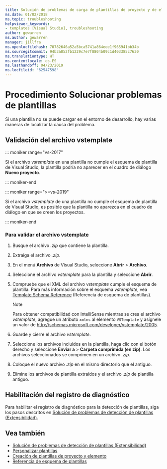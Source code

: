 ```yaml
---
title: Solución de problemas de carga de plantillas de proyecto y de elemento
ms.date: 01/02/2018
ms.topic: troubleshooting
helpviewer_keywords:
- templates [Visual Studio], troubleshooting
author: gewarren
ms.author: gewarren
manager: jillfra
ms.openlocfilehash: 70782646a52a5bca5741a864eee1f965941bb34b
ms.sourcegitcommit: 94b3a052fb1229c7e7f8804b09c1d403385c7630
ms.translationtype: HT
ms.contentlocale: es-ES
ms.lasthandoff: 04/23/2019
ms.locfileid: "62547598"
---
```

# <a name="how-to-troubleshoot-templates"></a>Procedimiento Solucionar problemas de plantillas

Si una plantilla no se puede cargar en el entorno de desarrollo, hay varias maneras de localizar la causa del problema.

## <a name="validate-the-vstemplate-file"></a>Validación del archivo vstemplate

::: moniker range="vs-2017"

Si el archivo *vstemplate* en una plantilla no cumple el esquema de plantilla de Visual Studio, la plantilla podría no aparecer en el cuadro de diálogo **Nuevo proyecto**.

::: moniker-end

::: moniker range=">=vs-2019"

Si el archivo *vstemplate* de una plantilla no cumple el esquema de plantilla de Visual Studio, es posible que la plantilla no aparezca en el cuadro de diálogo en que se creen los proyectos.

::: moniker-end

### <a name="to-validate-the-vstemplate-file"></a>Para validar el archivo vstemplate

1. Busque el archivo *.zip* que contiene la plantilla.

1. Extraiga el archivo *.zip*.

1. En el menú **Archivo** de Visual Studio, seleccione **Abrir** > **Archivo**.

1. Seleccione el archivo *vstemplate* para la plantilla y seleccione **Abrir**.

1. Compruebe que el XML del archivo *vstemplate* cumple el esquema de plantilla. Para más información sobre el esquema *vstemplate*, vea [Template Schema Reference](../extensibility/visual-studio-template-schema-reference.md) (Referencia de esquema de plantillas).

    > [!NOTE]
    > Para obtener compatibilidad con IntelliSense mientras se crea el archivo *vstemplate*, agregue un atributo `xmlns` al elemento `VSTemplate` y asígnele un valor de http://schemas.microsoft.com/developer/vstemplate/2005.

1. Guarde y cierre el archivo *vstemplate*.

1. Seleccione los archivos incluidos en la plantilla, haga clic con el botón derecho y seleccione **Enviar a** > **Carpeta comprimida (en zip)**. Los archivos seleccionados se comprimen en un archivo *.zip*.

1. Coloque el nuevo archivo *.zip* en el mismo directorio que el antiguo.

1. Elimine los archivos de plantilla extraídos y el archivo *.zip* de plantilla antiguo.

## <a name="enable-diagnostic-logging"></a>Habilitación del registro de diagnóstico

Para habilitar el registro de diagnóstico para la detección de plantillas, siga los pasos descritos en [Solución de problemas de detección de plantillas (Extensibilidad)](../extensibility/troubleshooting-template-discovery.md).

## <a name="see-also"></a>Vea también

- [Solución de problemas de detección de plantillas (Extensibilidad)](../extensibility/troubleshooting-template-discovery.md)
- [Personalizar plantillas](../ide/customizing-project-and-item-templates.md)
- [Creación de plantillas de proyecto y elemento](../ide/creating-project-and-item-templates.md)
- [Referencia de esquema de plantillas](../extensibility/visual-studio-template-schema-reference.md)